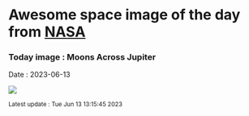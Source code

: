 
# Awesome space image of the day from [NASA](https://api.nasa.gov/)

### Today image : Moons Across Jupiter
Date : 2023-06-13

![](https://www.youtube.com/embed/YEXuGgRCyS0?rel=0)

<small>Latest update : Tue Jun 13 13:15:45 2023</small>
        